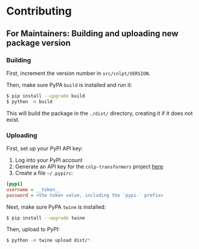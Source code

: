 # Contributing

## For Maintainers: Building and uploading new package version

### Building

First, increment the version number in `src/cnlpt/VERSION`.

Then, make sure PyPA `build` is installed and run it:

```sh
$ pip install --upgrade build
$ python -m build
```

This will build the package in the `./dist/` directory, creating it if it does not exist.

### Uploading

First, set up your PyPI API key:

1. Log into your PyPI account
1. Generate an API key for the `cnlp-transformers` project [here](https://pypi.org/manage/account/#api-tokens)
1. Create a file `~/.pypirc`:
```cfg
[pypi]
username = __token__
password = <the token value, including the `pypi-` prefix>
```

Next, make sure PyPA `twine` is installed:

```sh
$ pip install --upgrade twine
```

Then, upload to PyPI:

```sh
$ python -m twine upload dist/*
```
